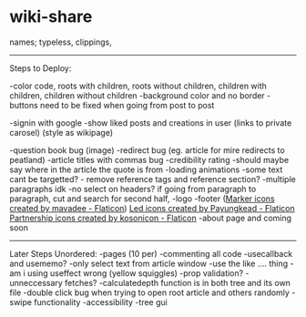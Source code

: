 # wiki-share

names; typeless, clippings,

---

Steps to Deploy:

-color code, roots with children, roots without children, children with children, children without children
-background color and no border
-buttons need to be fixed when going from post to post

-signin with google
-show liked posts and creations in user (links to private carosel) (style as wikipage)

-question book bug (image)
-redirect bug (eg. article for mire redirects to peatland)
-article titles with commas bug
-credibility rating
-should maybe say where in the article the quote is from
-loading animations
-some text cant be targetted? - remove reference tags and reference section? -multiple paragraphs idk -no select on headers? if going from paragraph to paragraph, cut and search for second half,
-logo
-footer (<a href="https://www.flaticon.com/free-icons/marker" title="marker icons">Marker icons
created by mavadee - Flaticon</a>)
<a href="https://www.flaticon.com/free-icons/led" title="led icons">Led icons created by Payungkead - Flaticon</a>
<a href="https://www.flaticon.com/free-icons/partnership" title="partnership icons">Partnership icons created by kosonicon - Flaticon</a>
-about page and coming soon

---

Later Steps Unordered:
-pages (10 per)
-commenting all code
-usecallback and usememo?
-only select text from article window
-use the like .... thing
-am i using useffect wrong (yellow squiggles)
-prop validation?
-unneccessary fetches?
-calculatedepth function is in both tree and its own file
-double click bug when trying to open root article and others randomly
-swipe functionality
-accessibility
-tree gui
